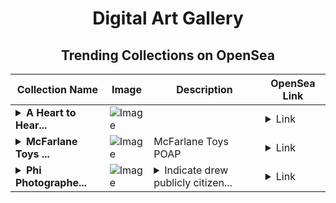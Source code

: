 <div align="center">

# Digital Art Gallery

## Trending Collections on OpenSea

| Collection Name                       | Image                                                                                     | Description                       | OpenSea Link                                                                                          |
|---------------------------------------|-------------------------------------------------------------------------------------------|-----------------------------------|--------------------------------------------------------------------------------------------------------|
| **<details><summary>A Heart to Hear...</summary>A Heart to Heart</details>** | ![Image](https://i.seadn.io/s/raw/files/6c1d66fa835c7dcd01159685491a2590.png?w=500&auto=format?w=200&auto=format) |  | <details><summary>Link</summary>[A Heart to Heart](https://opensea.io/collection/a-heart-to-heart)</details> |
| **<details><summary>McFarlane Toys ...</summary>McFarlane Toys POAP 9-25-24</details>** | ![Image](https://i.seadn.io/s/raw/files/bb4b4f4e4061e7eb3beedaadf2628fd2.png?w=500&auto=format?w=200&auto=format) | McFarlane Toys POAP | <details><summary>Link</summary>[McFarlane Toys POAP 9-25-24](https://opensea.io/collection/mcfarlane-toys-poap-9-25-24)</details> |
| **<details><summary>Phi Photographe...</summary>Phi Photographers</details>** | ![Image](https://i.seadn.io/s/raw/files/4b69ab7ece724f48ecffa96d45af3db0.jpg?w=500&auto=format?w=200&auto=format) | <details><summary>Indicate drew publicly citizen...</summary>Indicate drew publicly citizenship disc</details> | <details><summary>Link</summary>[Phi Photographers](https://opensea.io/collection/phi-photographers)</details> |

</div>